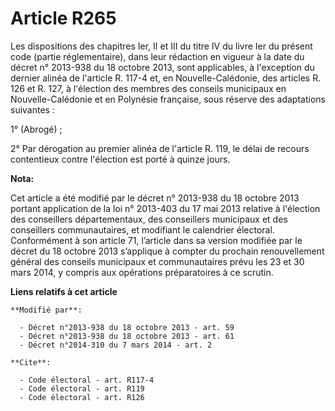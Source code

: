 # Article R265

Les dispositions des chapitres Ier, II et III du titre IV du livre Ier du présent code (partie réglementaire), dans leur
rédaction en vigueur à la date du décret n° 2013-938 du 18 octobre 2013, sont applicables, à l'exception du dernier alinéa de
l'article R. 117-4 et, en Nouvelle-Calédonie, des articles R. 126 et R. 127, à l'élection des membres des conseils municipaux
en Nouvelle-Calédonie et en Polynésie française, sous réserve des adaptations suivantes : 

1° (Abrogé) ; 

2° Par dérogation au premier alinéa de l'article R. 119, le délai de recours contentieux contre l'élection est porté à quinze
jours.

**Nota:**

Cet article a été modifié par le décret n° 2013-938 du 18 octobre 2013 portant application de la loi n° 2013-403 du 17 mai
2013 relative à l'élection des conseillers départementaux, des conseillers municipaux et des conseillers communautaires, et
modifiant le calendrier électoral. Conformément à son article 71, l’article dans sa version modifiée par le décret du 18
octobre 2013 s’applique à compter du prochain renouvellement général des conseils municipaux et communautaires prévu les 23
et 30 mars 2014, y compris aux opérations préparatoires à ce scrutin.

**Liens relatifs à cet article**

	**Modifié par**:

	  - Décret n°2013-938 du 18 octobre 2013 - art. 59
	  - Décret n°2013-938 du 18 octobre 2013 - art. 61
	  - Décret n°2014-310 du 7 mars 2014 - art. 2

	**Cite**:

	  - Code électoral - art. R117-4
	  - Code électoral - art. R119
	  - Code électoral - art. R126

